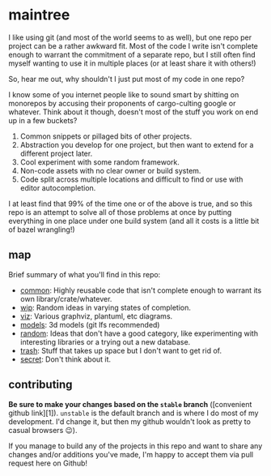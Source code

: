 # maintree

I like using git (and most of the world seems to as well), but one repo per
project can be a rather awkward fit. Most of the code I write isn't complete
enough to warrant the commitment of a separate repo, but I still often find
myself wanting to use it in multiple places (or at least share it with others!)

So, hear me out, why shouldn't I just put most of my code in one repo?

I know some of you internet people like to sound smart by shitting on monorepos
by accusing their proponents of cargo-culting google or whatever. Think about
it though, doesn't most of the stuff you work on end up in a few buckets?

1. Common snippets or pillaged bits of other projects.
2. Abstraction you develop for one project, but then want to extend for a
   different project later.
3. Cool experiment with some random framework.
4. Non-code assets with no clear owner or build system.
5. Code split across multiple locations and difficult to find or use with
   editor autocompletion.

I at least find that 99% of the time one or of the above is true, and so this
repo is an attempt to solve all of those problems at once by putting everything
in one place under one build system (and all it costs is a little bit of bazel
wrangling!)


## map

Brief summary of what you'll find in this repo:

- [common](./common): Highly reusable code that isn't complete enough to warrant
  its own library/crate/whatever.
- [wip](./wip): Random ideas in varying states of completion.
- [viz](./viz): Various graphviz, plantuml, etc diagrams.
- [models](./models): 3d models (git lfs recommended)
- [random](./random): Ideas that don't have a good category, like experimenting
  with interesting libraries or a trying out a new database.
- [trash](./trash): Stuff that takes up space but I don't want to get rid of.
- [secret](./secret): Don't think about it.


## contributing

**Be sure to make your changes based on the `stable` branch**
([convenient github link][1]). `unstable` is the default branch and is where I
do most of my development. I'd change it, but then my github wouldn't look as
pretty to casual browsers :wink:).

If you manage to build any of the projects in this repo and want to share any
changes and/or additions you've made, I'm happy to accept them via pull request
here on Github!
